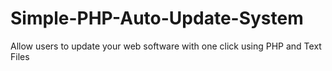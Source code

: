 # Simple-PHP-Auto-Update-System
Allow users to update your web software with one click using PHP and Text Files

